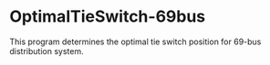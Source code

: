 # OptimalTieSwitch-69bus
This program determines the optimal tie switch position for 69-bus distribution system.
